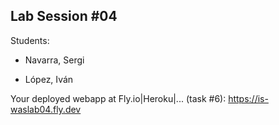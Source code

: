 ## Lab Session #04

Students:

* Navarra, Sergi

* López, Iván

Your deployed webapp at Fly.io|Heroku|... (task #6): https://is-waslab04.fly.dev
